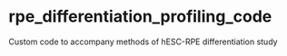 # rpe_differentiation_profiling_code
Custom code to accompany methods of hESC-RPE differentiation study
